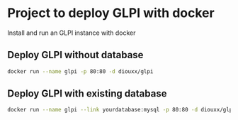 # Project to deploy GLPI with docker

Install and run an GLPI instance with docker

## Deploy GLPI without database
```sh
docker run --name glpi -p 80:80 -d diouxx/glpi
```

## Deploy GLPI with existing database
```sh
docker run --name glpi --link yourdatabase:mysql -p 80:80 -d diouxx/glpi
```
